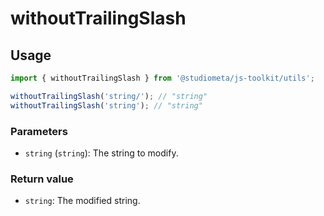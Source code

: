 # withoutTrailingSlash

## Usage

```js twoslash
import { withoutTrailingSlash } from '@studiometa/js-toolkit/utils';

withoutTrailingSlash('string/'); // "string"
withoutTrailingSlash('string'); // "string"
```

### Parameters

- `string` (`string`): The string to modify.

### Return value

- `string`: The modified string.
